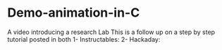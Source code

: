 # Demo-animation-in-C
A video introducing a research Lab
This is a follow up on a step by step tutorial posted in both 
1- Instructables: 
2- Hackaday: 

